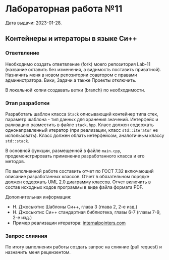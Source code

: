 # Лабораторная работа №11
Дата выдачи: 2023-01-28.

## Контейнеры и итераторы в языке Си++

### Ответвление
Необходимо создать ответвление (fork) моего репозитория Lab-11 (название
оставить без изменения, а видимость поставить приватной). Назничить меня в
новом репозитории соавтором с правами администратора. Вики, Задачи а также
Проекты отключить.

В локальной копии создавать ветки (branch) по необходимости.

### Этап разработки
Разработать шаблон класса `Stack` описывающий контейнер типа стек, параметр 
шаблона - тип данных для хранения значений. Интерфейс и рализацию разместить 
в файле `stack.hpp`. Класс должен содержать однонаправленный итератор (при 
реализации, класс `std::iterator` не использовать).
Класс должен облать интерфейсом, аналогичным классу `std::stack`.

В основной функции, размещенной в файле `main.cpp`, продемонстрировать
применение разработанного класса и его методов.

По выполненной работе составить отчет по ГОСТ 7.32 включающий описание 
разработанных классов. Отчет в обязательном порядке должен содержать UML 2.0 
диаграмму классов. Отчет включить в состав исходных кодов программы в виде 
файла формата PDF.

Дополнительная информация:
  * Н. Джосьютис Шаблоны Си++, глава 3 (глава 2, 2-е изд.)
  * Н. Джосьютис Си++ стандартная библиотека, главы 6-7 (главы 7-9, 2-е изд.)
  * Пример реализации итератора: [internalpointers.com](https://www.internalpointers.com/post/writing-custom-iterators-modern-cpp)

### Запрос слияния
По итогу выполнения работы создать запрос на слияние (pull request) 
и назначить меня рецензентом.

